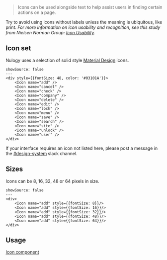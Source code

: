 > Icons can be used alongside text to help assist users in finding certain actions on a page.

Try to avoid using icons without labels unless the meaning is ubiquitous, like print. 
_For more information on icon usability and recognition, see this study from Nielsen Norman Group: [Icon Usability](https://www.nngroup.com/articles/icon-usability/)._

## Icon set
Nulogy uses a selection of solid style [Material Design](https://material.io/tools/icons/) icons. 
```react
showSource: false
---
<div style={{fontSize: 48, color: '#03101A'}}>
    <Icon name="add" />
    <Icon name="cancel" />
    <Icon name="check" />
    <Icon name="company" />
    <Icon name="delete" />
    <Icon name="edit" />
    <Icon name="lock" />
    <Icon name="menu" />
    <Icon name="save" />
    <Icon name="search" />
    <Icon name="site" />
    <Icon name="unlock" />
    <Icon name="user" />
</div>
```

If your interface requires an icon not listed here, please post a message in the [#design-system](slack://channel?id=CBAFQ4X7X/) slack channel.

## Sizes
Icons can be 8, 16, 32, 48 or 64 pixels in size.

```react
showSource: false
---
<div>
    <Icon name="add" style={{fontSize: 8}}/>
    <Icon name="add" style={{fontSize: 16}}/>
    <Icon name="add" style={{fontSize: 32}}/>
    <Icon name="add" style={{fontSize: 48}}/>
    <Icon name="add" style={{fontSize: 64}}/>
</div>
```

## Usage
[Icon component](/components/icons)